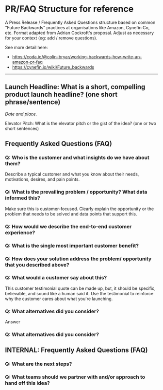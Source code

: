 # PR/FAQ Structure for reference
A Press Release / Frequently Asked Questions structure based on common "Future Backwards" practices at organisations like Amazon, Cynefin Co, etc.  Format adapted from Adrian Cockroft's proposal.  Adjust as necessary for your context (eg: add / remove questions).

See more detail here:
 - https://coda.io/@colin-bryar/working-backwards-how-write-an-amazon-pr-faq
 - https://cynefin.io/wiki/Future_backwards

---
## Launch Headline: What is a short, compelling product launch headline?  (one short phrase/sentence)
_Date and place._

Elevator Pitch: What is the elevator pitch or the gist of the idea? (one or two short sentences) 

## Frequently Asked Questions (FAQ)
### Q: Who is the customer and what insights do we have about them?
Describe a typical customer and what you know about their needs, motivations, desires, and pain points. 

### Q: What is the prevailing problem / opportunity? What data informed this?
Make sure this is customer-focused. Clearly explain the opportunity or the problem that needs to be solved and data points that support this. 

### Q: How would we describe the end-to-end customer experience?

### Q: What is the single most important customer benefit?

### Q: How does your solution address the problem/ opportunity that you described above?

### Q: What would a customer say about this?
This customer testimonial quote can be made up, but, it should be specific, believable, and sound like a human said it. Use the testimonial to reinforce why the customer cares about what you're launching. 

### Q: What alternatives did you consider?
Answer

### Q: What alternatives did you consider?

## INTERNAL: Frequently Asked Questions (FAQ)
### Q: What are the next steps?

### Q: What teams should we partner with and/or approach to hand off this idea? 
